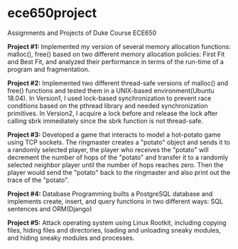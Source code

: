 # ece650project
Assignments and Projects of Duke Course ECE650

**Project #1:** Implemented my version of several memory allocation functions: malloc(), free() based on two different memory allocation policies: First Fit and Best Fit, and analyzed their performance in terms of the run-time of a program and fragmentation.


**Project #2:** Implemented two different thread-safe versions of malloc() and free() functions and tested them in a UNIX-based environment(Ubuntu 18.04). In Version1, I used lock-based synchronization to prevent race conditions based on the pthread library and needed synchronization primitives. In Version2, I acquire a lock before and release the lock after calling sbrk immediately since the sbrk function is not thread-safe.


**Project #3:** Developed a game that interacts to model a hot-potato game using TCP sockets. The ringmaster creates a "potato" object and sends it to a randomly selected player, the player who receives the "potato" will decrement the number of hops of the "potato" and transfer it to a randomly selected neighbor player until the number of hops reaches zero. Then the player would send the "potato" back to the ringmaster and also print out the trace of the "potato".


**Project #4:** Database Programming builts a PostgreSQL database and implements create, insert, and query functions in two different ways: SQL sentences and ORM(Django)

**Project #5:** Attack operating system using Linux Rootkit, including copying files, hiding files and directories, loading and unloading sneaky modules, and hiding sneaky modules and processes.  
